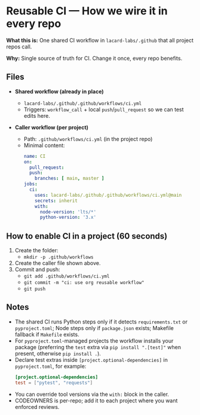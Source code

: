 # Reusable CI — How we wire it in every repo

**What this is:** One shared CI workflow in `lacard-labs/.github` that all project repos call.

**Why:** Single source of truth for CI. Change it once, every repo benefits.

## Files

- **Shared workflow (already in place)**
  - `lacard-labs/.github/.github/workflows/ci.yml`
  - Triggers: `workflow_call` + local `push`/`pull_request` so we can test edits here.

- **Caller workflow (per project)**
  - Path: `.github/workflows/ci.yml` (in the project repo)
  - Minimal content:
    ```yaml
    name: CI
    on:
      pull_request:
      push:
        branches: [ main, master ]
    jobs:
      ci:
        uses: lacard-labs/.github/.github/workflows/ci.yml@main
        secrets: inherit
        with:
          node-version: 'lts/*'
          python-version: '3.x'
    ```

## How to enable CI in a project (60 seconds)

1. Create the folder:
   - `mkdir -p .github/workflows`
2. Create the caller file shown above.
3. Commit and push:
   - `git add .github/workflows/ci.yml`
   - `git commit -m "ci: use org reusable workflow"`
   - `git push`

## Notes

- The shared CI runs Python steps only if it detects `requirements.txt` or `pyproject.toml`; Node steps only if `package.json` exists; Makefile fallback if `Makefile` exists.
- For `pyproject.toml`-managed projects the workflow installs your package (preferring the `test` extra via `pip install ".[test]"` when present, otherwise `pip install .`).
- Declare test extras inside `[project.optional-dependencies]` in `pyproject.toml`, for example:
  ```toml
  [project.optional-dependencies]
  test = ["pytest", "requests"]
  ```
- You can override tool versions via the `with:` block in the caller.
- CODEOWNERS is per-repo; add it to each project where you want enforced reviews.
